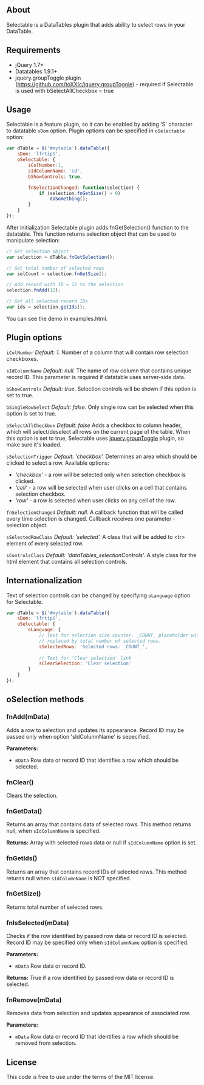 About
-----

Selectable is a DataTables plugin that adds ability to select rows in your DataTable.

Requirements
------------

* jQuery 1.7+
* Datatables 1.9.1+
* jquery.groupToggle plugin (https://github.com/toXXIc/jquery.groupToggle) - required
if Selectable is used with bSelectAllCheckbox = true

Usage
-----

Selectable is a feature plugin, so it can be enabled by adding 'S' character to 
datatable `sDom` option. Plugin options can be specified in `oSelectable` option:

```js
var dTable = $('#mytable').dataTable({
    sDom: 'lfrtipS',
    oSelectable: {
        iColNumber:1,
        sIdColumnName: 'id',
        bShowControls: true,

        fnSelectionChanged: function(selection) {
            if (selection.fnGetSize() > 0)
                doSomething();
        }
    }
});
```

After initialization Selectable plugin adds fnGetSelection() function to the datatable. 
This function returns selection object that can be used to manipulate selection:

```js
// Get selection object
var selection = dTable.fnGetSelection();

// Get total number of selected rows
var selCount = selection.fnGetSize();

// Add record with ID = 12 to the selection
selection.fnAdd(12);

// Get all selected record IDs
var ids = selection.getIds();
```

You can see the demo in examples.html.


Plugin options
--------------

`iColNumber` *Default: 1.*
    Number of a column that will contain row selection checkboxes.

`sIdColumnName` *Default: null.*
    The name of row column that contains unique record ID. This parameter is required 
    if datatable uses server-side data.

`bShowControls` *Default: true*. 
    Selection controls will be shown if this option is set to true.

`bSingleRowSelect` *Default: false*.
    Only single row can be selected when this option is set to true.

`bSelectAllCheckbox` *Default: false*
    Adds a checkbox to column header, which will select/deselect all 
    rows on the current page of the table. When this option is set to true,
    Selectable uses [jquery.groupToggle](https://github.com/toXXIc/jquery.groupToggle) 
    plugin, so make sure it's loaded.

`sSelectionTrigger` *Default: 'checkbox'.*
    Determines an area which should be clicked to select a row.
    Available options:
 
*  _'checkbox'_ - a row will be selected only when selection checkbox is clicked.
*  _'cell'_ - a row will be selected when user clicks on a cell that contains selection checkbox.
*  _'row'_ - a row is selected when user clicks on any cell of the row.

`fnSelectionChanged` *Default: null.*
    A callback function that will be called every time selection is changed. Callback receives one parameter -
    selection object.


`sSelectedRowClass` *Default: 'selected'.*
    A class that will be added to &lt;tr&gt; element of every selected row.

`sControlsClass` *Default: 'dataTables_selectionControls'.*
    A style class for the html element that contains all selection controls.


Internationalization
--------------------

Text of selection controls can be changed by specifying `oLanguage` option for Selectable.

```js
var dTable = $('#mytable').dataTable({
    sDom: 'lfrtipS',
    oSelectable: {
        oLanguage: {
            // Text for selection size counter. _COUNT_ placeholder will be 
            // replaced by total number of selected rows.
            sSelectedRows: 'Selected rows: _COUNT_', 
        
            // Text for 'Clear selection' link
            sClearSelection: 'Clear selection'       
        }
    }
});
```


oSelection methods
------------------


### fnAdd(mData)
Adds a row to selection and updates its appearance. Record ID may be passed
only when option 'sIdColumnName' is sepecified.

**Parameters:**
* `mData` Row data or record ID that identifies a row which should be selected.


### fnClear()
Clears the selection.


### fnGetData()
Returns an array that contains data of selected rows.
This method returns null, when `sIdColumnName` is specified.

**Returns:** Array with selected rows data or null if `sIdColumnName` option is set.


### fnGetIds()
Returns an array that contains record IDs of selected rows.
This method returns null when `sIdColumnName` is NOT specified.


### fnGetSize()
Returns total number of selected rows.
    

### fnIsSelected(mData) 
Checks if the row identified by passed row data or record ID is selected.
Record ID may be specified only when `sIdColumnName` option is specified.

**Parameters:**
* `mData` Row data or record ID.

**Returns:** True if a row identified by passed row data or record ID is selected.
       

### fnRemove(mData)
Removes data from selection and updates appearance of associated row.

**Parameters:** 
* `mData` Row data or record ID that identifies a row which should be removed from selection.



License
-------

This code is free to use under the terms of the MIT license.
